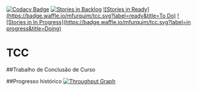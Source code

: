 [![Codacy Badge](https://api.codacy.com/project/badge/Grade/39432c2430a540be8b7502673a5f5870)](https://www.codacy.com/app/mfurquim/tcc?utm_source=github.com&utm_medium=referral&utm_content=mfurquim/tcc&utm_campaign=badger)
[![Stories in Backlog](https://badge.waffle.io/mfurquim/tcc.svg?label=backlog&title=Backlog)](http://waffle.io/mfurquim/tcc) [![Stories in Ready](https://badge.waffle.io/mfurquim/tcc.svg?label=ready&title=To Do)](http://waffle.io/mfurquim/tcc) [![Stories in In Progress](https://badge.waffle.io/mfurquim/tcc.svg?label=in progress&title=Doing)](http://waffle.io/mfurquim/tcc)

# TCC
##Trabalho de Conclusão de Curso




##Progresso histórico
[![Throughput Graph](https://graphs.waffle.io/mfurquim/tcc/throughput.svg)](https://waffle.io/mfurquim/tcc/metrics)
